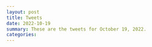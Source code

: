 ```yaml
---
layout: post
title: Tweets
date: 2022-10-19
summary: These are the tweets for October 19, 2022.
categories:
---
```


